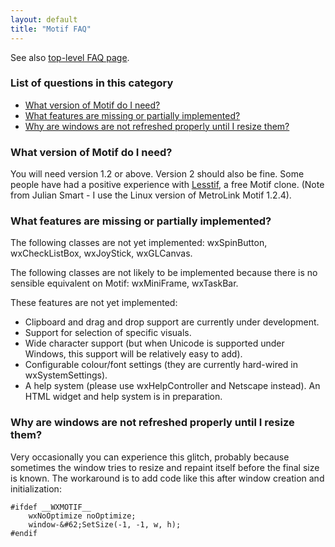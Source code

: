 ```yaml
---
layout: default
title: "Motif FAQ"
---
```


See also [top-level FAQ page](/docs/faq/).

### List of questions in this category

*   [What version of Motif do I need?](#versiob)
*   [What features are missing or partially implemented?](#missing)
*   [Why are windows are not refreshed properly until I resize them?](#refresh)

<a name="versiob"></a>

### What version of Motif do I need?

You will need version 1.2 or above. Version 2 should also be fine. Some people
have had a positive experience with [Lesstif](http://lesstif.sourceforge.net/),
a free Motif clone. (Note from Julian Smart - I use the Linux version of
MetroLink Motif 1.2.4).

<a name="missing"></a>

### What features are missing or partially implemented?

The following classes are not yet implemented: wxSpinButton, wxCheckListBox,
wxJoyStick, wxGLCanvas.

The following classes are not likely to be implemented because there is no
sensible equivalent on Motif: wxMiniFrame, wxTaskBar.

These features are not yet implemented:

* Clipboard and drag and drop support are currently under development.
* Support for selection of specific visuals.
* Wide character support (but when Unicode is supported under Windows, this
  support will be relatively easy to add).
* Configurable colour/font settings (they are currently hard-wired in
  wxSystemSettings).
* A help system (please use wxHelpController and Netscape instead). An HTML
  widget and help system is in preparation.

<a name="refresh"></a>

### Why are windows are not refreshed properly until I resize them?

Very occasionally you can experience this glitch, probably because sometimes the
window tries to resize and repaint itself before the final size is known. The workaround
is to add code like this after window creation and initialization:

    #ifdef __WXMOTIF__
        wxNoOptimize noOptimize;
        window-&#62;SetSize(-1, -1, w, h);
    #endif
